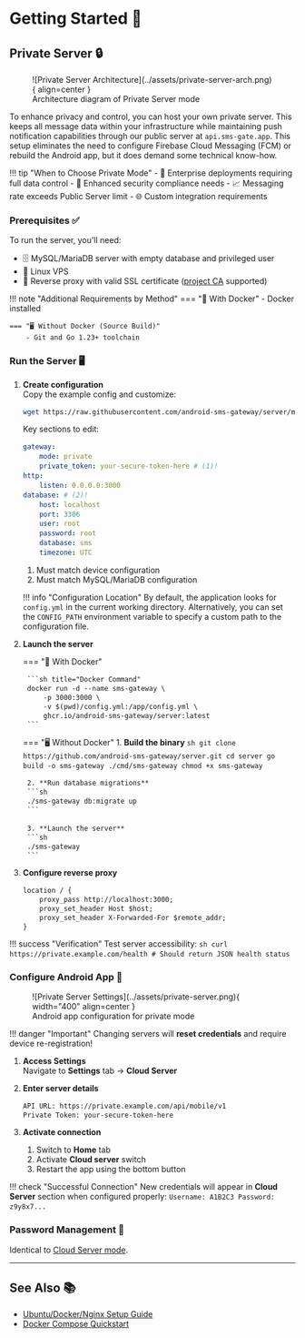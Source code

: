 # Getting Started 🚀

## Private Server 🔒

<figure markdown>
   ![Private Server Architecture](../assets/private-server-arch.png){ align=center }
   <figcaption>Architecture diagram of Private Server mode</figcaption>
</figure>

To enhance privacy and control, you can host your own private server. This keeps all message data within your infrastructure while maintaining push notification capabilities through our public server at `api.sms-gate.app`. This setup eliminates the need to configure Firebase Cloud Messaging (FCM) or rebuild the Android app, but it does demand some technical know-how.

!!! tip "When to Choose Private Mode"
    - 🏢 Enterprise deployments requiring full data control
    - 🔐 Enhanced security compliance needs
    - 📈 Messaging rate exceeds Public Server limit
    - 🌐 Custom integration requirements

### Prerequisites ✅

To run the server, you'll need:

- 🗄️ MySQL/MariaDB server with empty database and privileged user
- 🐧 Linux VPS
- 🔄 Reverse proxy with valid SSL certificate ([project CA](../services/ca.md) supported)

!!! note "Additional Requirements by Method"
    === "🐳 With Docker"
        - Docker installed

    === "🖥️ Without Docker (Source Build)"
        - Git and Go 1.23+ toolchain

### Run the Server 🖥️

1. **Create configuration**  
    Copy the example config and customize:
    ```sh title="Get config.yml template"
    wget https://raw.githubusercontent.com/android-sms-gateway/server/master/configs/config.example.yml -O config.yml
    ```
    Key sections to edit:
    ```yaml
    gateway:
        mode: private
        private_token: your-secure-token-here # (1)!
    http:
        listen: 0.0.0.0:3000
    database: # (2)!
        host: localhost
        port: 3306
        user: root
        password: root
        database: sms
        timezone: UTC
    ```
    1. Must match device configuration
    2. Must match MySQL/MariaDB configuration

    !!! info "Configuration Location"
        By default, the application looks for `config.yml` in the current working directory. 
        Alternatively, you can set the `CONFIG_PATH` environment variable to specify a custom path to the configuration file.

2. **Launch the server**  

    === "🐳 With Docker"

        ```sh title="Docker Command"
        docker run -d --name sms-gateway \
            -p 3000:3000 \
            -v $(pwd)/config.yml:/app/config.yml \
            ghcr.io/android-sms-gateway/server:latest
        ```

    === "🖥️ Without Docker"
        1. **Build the binary**
        ```sh
        git clone https://github.com/android-sms-gateway/server.git
        cd server
        go build -o sms-gateway ./cmd/sms-gateway
        chmod +x sms-gateway
        ```

        2. **Run database migrations**
        ```sh
        ./sms-gateway db:migrate up
        ```

        3. **Launch the server**
        ```sh
        ./sms-gateway
        ```

3. **Configure reverse proxy**  
    ```nginx title="Example Nginx Config"
    location / {
        proxy_pass http://localhost:3000;
        proxy_set_header Host $host;
        proxy_set_header X-Forwarded-For $remote_addr;
    }
    ```

!!! success "Verification"
    Test server accessibility:
    ```sh
    curl https://private.example.com/health
    # Should return JSON health status
    ```

### Configure Android App 📱

<figure markdown>
   ![Private Server Settings](../assets/private-server.png){ width="400" align=center }
   <figcaption>Android app configuration for private mode</figcaption>
</figure>

!!! danger "Important"
    Changing servers will **reset credentials** and require device re-registration!

1. **Access Settings**  
    Navigate to **Settings** tab → **Cloud Server**

2. **Enter server details**  
    ```text
    API URL: https://private.example.com/api/mobile/v1
    Private Token: your-secure-token-here
    ```

3. **Activate connection**  
    1. Switch to **Home** tab
    2. Activate **Cloud server** switch
    3. Restart the app using the bottom button

!!! check "Successful Connection"
    New credentials will appear in **Cloud Server** section when configured properly:
    ```
    Username: A1B2C3
    Password:  z9y8x7...
    ```

### Password Management 🔑

Identical to [Cloud Server mode](public-cloud-server.md#password-management).

---

## See Also 📚

- [Ubuntu/Docker/Nginx Setup Guide](https://github.com/capcom6/android-sms-gateway/discussions/50)
- [Docker Compose Quickstart](https://github.com/android-sms-gateway/server/tree/master/deployments/docker-compose-proxy)
